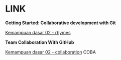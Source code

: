 # **LINK**

**Getting Started: Collaborative development with Git**

[Kemampuan dasar 02 - rhymes ](https://github.com/emanuelnormanpw/rhymes) 

**Team Collaboration With GitHub**

[Kemampuan dasar 02 - collaboration](https://github.com/axcheroncode/testing) 
COBA

